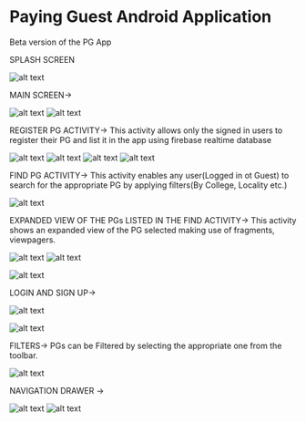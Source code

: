 # Paying Guest Android Application
Beta version of the PG App

SPLASH SCREEN    

![alt text](screenshots/splash.png "Splash Screen")      

MAIN SCREEN->

![alt text](screenshots/main.png "Main Activity")                 ![alt text](screenshots/dialog.png "Main Activity") 

REGISTER PG ACTIVITY->
This activity allows only the signed in users to register their PG and list it in the app using firebase realtime database

![alt text](screenshots/register1.png "Register PG")               ![alt text](screenshots/register2.png "Register PG")
![alt text](screenshots/register3.png "Register PG")                 ![alt text](screenshots/register4.png "Register PG")

FIND PG ACTIVITY->
This activity enables any user(Logged in ot Guest) to search for the appropriate PG by applying filters(By College, Locality etc.)

![alt text](screenshots/findcardview.png "Find PG") 

EXPANDED VIEW OF THE PGs LISTED IN THE FIND ACTIVITY->
This activity shows an expanded view of the PG selected making use of fragments, viewpagers.

![alt text](screenshots/cardexpanded.png "Expanded Card")        ![alt text](screenshots/cardexpanded2.png "Expanded Card") 

 ![alt text](screenshots/cardexpanded3.png "Expanded Card")      
     

LOGIN AND SIGN UP->

![alt text](screenshots/login.png "Login")          

![alt text](screenshots/signup1.png "Sign Up")   

FILTERS->
PGs can be Filtered by selecting the appropriate one from the toolbar.

![alt text](screenshots/filter.png "Filter")   


NAVIGATION DRAWER ->

![alt text](screenshots/navdrawer.png "Sign Up")    ![alt text](screenshots/myaccount.png "Sign Up")

